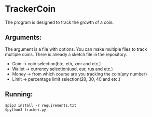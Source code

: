 # TrackerCoin

The program is designed to track the growth of a coin.

## Arguments:

The argument is a file with options. You can make multiple files to track multiple coins. There is already a sketch file in the repository. 

* Coin -> coin selection(btc, eth, xmr and etc.)
* Wallet -> currency selection(usd, eur, rus and etc.)
* Money -> from which course are you tracking the coin(any number)
* Limit -> percentage limit selection(20, 30, 40 and etc.)

## Running:

```
$pip3 install -r requirements.txt
$python3 tracker.py
```
